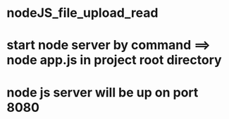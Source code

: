 # nodeJS_file_upload_read

# start node server by command ==> node app.js in project root directory
# node js server will be up on port 8080
